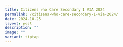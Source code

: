```yaml
---
title: Citizens who Care Secondary 1 VIA 2024
permalink: /citizens-who-care-secondary-1-via-2024/
date: 2024-10-25
layout: post
description: ""
image: ""
variant: tiptap
---
```

